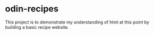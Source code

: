 # odin-recipes
This project is to demonstrate my understanding of html at this point by building a basic recipe website. 